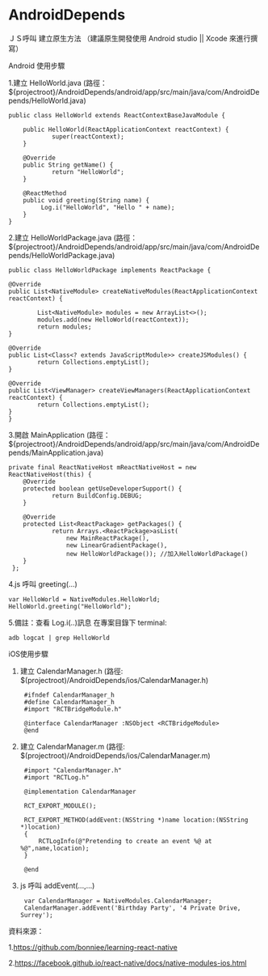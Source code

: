 # AndroidDepends

ＪＳ呼叫 建立原生方法 （建議原生開發使用 Android studio || Xcode 來進行撰寫）

Android 使用步驟

1.建立 HelloWorld.java (路徑：${projectroot}/AndroidDepends/android/app/src/main/java/com/AndroidDepends/HelloWorld.java)
      
	public class HelloWorld extends ReactContextBaseJavaModule {

		public HelloWorld(ReactApplicationContext reactContext) {
				super(reactContext);
		}

		@Override
		public String getName() {
				return "HelloWorld";
		}

		@ReactMethod
		public void greeting(String name) {
			 Log.i("HelloWorld", "Hello " + name);
		}
	}
      
2.建立 HelloWorldPackage.java (路徑：${projectroot}/AndroidDepends/android/app/src/main/java/com/AndroidDepends/HelloWorldPackage.java)

	public class HelloWorldPackage implements ReactPackage {

	@Override
	public List<NativeModule> createNativeModules(ReactApplicationContext reactContext) {

			List<NativeModule> modules = new ArrayList<>();
			modules.add(new HelloWorld(reactContext));
			return modules;
	}   

	@Override
	public List<Class<? extends JavaScriptModule>> createJSModules() {
			return Collections.emptyList();
	}

	@Override
	public List<ViewManager> createViewManagers(ReactApplicationContext reactContext) {
			return Collections.emptyList();
	}
	}
       
3.開啟 MainApplication (路徑：${projectroot}/AndroidDepends/android/app/src/main/java/com/AndroidDepends/MainApplication.java)
  
	private final ReactNativeHost mReactNativeHost = new ReactNativeHost(this) {
		@Override
		protected boolean getUseDeveloperSupport() {
				return BuildConfig.DEBUG;
		}

		@Override
		protected List<ReactPackage> getPackages() {
				return Arrays.<ReactPackage>asList(
					new MainReactPackage(),
					new LinearGradientPackage(), 
					new HelloWorldPackage()); //加入HelloWorldPackage()
		}
	 };

4.js 呼叫 greeting(...)

	var HelloWorld = NativeModules.HelloWorld;
	HelloWorld.greeting("HelloWorld");

5.備註：查看 Log.i(..)訊息 在專案目錄下 terminal: 
	
	adb logcat | grep HelloWorld
	
iOS使用步驟

1. 建立 CalendarManager.h (路徑: $(projectroot)/AndroidDepends/ios/CalendarManager.h)

		#ifndef CalendarManager_h
		#define CalendarManager_h 
		#import "RCTBridgeModule.h"

		@interface CalendarManager :NSObject <RCTBridgeModule>
		@end
   
2. 建立 CalendarManager.m (路徑: $(projectroot)/AndroidDepends/ios/CalendarManager.m)

		#import "CalendarManager.h"
		#import "RCTLog.h"

		@implementation CalendarManager

		RCT_EXPORT_MODULE();

		RCT_EXPORT_METHOD(addEvent:(NSString *)name location:(NSString *)location)
		{
			RCTLogInfo(@"Pretending to create an event %@ at %@",name,location);
		}

		@end     	       

3. js 呼叫 addEvent(...,...)

		var CalendarManager = NativeModules.CalendarManager;
		CalendarManager.addEvent('Birthday Party', '4 Private Drive, Surrey');
 
 資料來源：
 
 1.https://github.com/bonniee/learning-react-native

 2.https://facebook.github.io/react-native/docs/native-modules-ios.html
